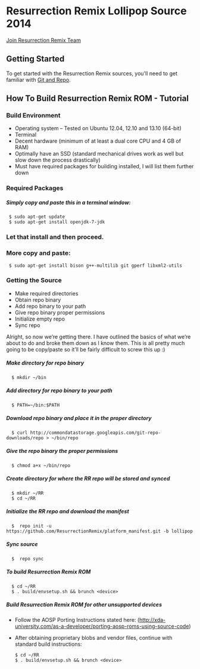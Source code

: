 Resurrection Remix Lollipop Source 2014 
===================


[Join Resurrection Remix Team](http://www.resurrectionremix.com)

Getting Started
---------------
To get started with the Resurrection Remix sources, you'll need to get
familiar with [Git and Repo](http://source.android.com/source/version-control.html).

How To Build Resurrection Remix ROM - Tutorial
--------

### Build Environment

- Operating system – Tested on Ubuntu 12.04, 12.10 and 13.10 (64-bit)
- Terminal
- Decent hardware (minimum of at least a dual core CPU and 4 GB of RAM)
- Optimally have an SSD (standard mechanical drives work as well but slow down the process drastically)
- Must have required packages for building installed, I will list them further down

### Required Packages
##### Simply copy and paste this in a terminal window:

     $ sudo apt-get update
     $ sudo apt-get install openjdk-7-jdk

### Let that install and then proceed.

### More copy and paste:

     $ sudo apt-get install bison g++-multilib git gperf libxml2-utils

### Getting the Source
- Make required directories
- Obtain repo binary
- Add repo binary to your path
- Give repo binary proper permissions
- Initialize empty repo
- Sync repo

Alright, so now we’re getting there. I have outlined the basics of what we’re about to do and broke them down as I know them. This is all pretty much going to be copy/paste so it’ll be fairly difficult to screw this up :)

##### Make directory for repo binary

      $ mkdir ~/bin

##### Add directory for repo binary to your path

      $ PATH=~/bin:$PATH

##### Download repo binary and place it in the proper directory

      $ curl http://commondatastorage.googleapis.com/git-repo-downloads/repo > ~/bin/repo

##### Give the repo binary the proper permissions

      $ chmod a+x ~/bin/repo

##### Create directory for where the RR repo will be stored and synced

      $ mkdir ~/RR
      $ cd ~/RR

##### Initialize the RR repo and download the manifest

      $  repo init -u https://github.com/ResurrectionRemix/platform_manifest.git -b lollipop

##### Sync source

      $  repo sync

##### To build Resurrection Remix ROM

      $ cd ~/RR
      $ . build/envsetup.sh && brunch <device>

##### Build Resurrection Remix ROM for other unsupported devices
- Follow the AOSP Porting Instructions stated here: (http://xda-university.com/as-a-developer/porting-aosp-roms-using-source-code)
- After obtaining proprietary blobs and vendor files, continue with standard build instructions:
     
      $ cd ~/RR
      $ . build/envsetup.sh && brunch <device>
